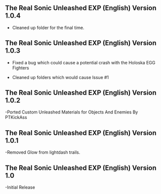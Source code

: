 
## The Real Sonic Unleashed EXP (English) Version 1.0.4

- Cleaned up folder for the final time.


## The Real Sonic Unleashed EXP (English) Version 1.0.3

- Fixed a bug which could cause a potential crash with the Holoska EGG Fighters

- Cleaned up folders which would cause Issue #1

## The Real Sonic Unleashed EXP (English) Version 1.0.2

-Ported Custom Unleashed Materials for Objects And Enemies By PTKickAss

## The Real Sonic Unleashed EXP (English) Version 1.0.1
-Removed Glow from lightdash trails.


## The Real Sonic Unleashed EXP (English) Version 1.0
-Initial Release